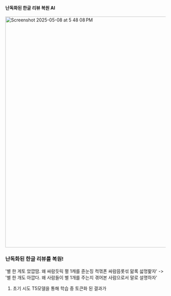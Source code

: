 
#### 난독화된 한글 리뷰 복원 AI

<img width="725" alt="Screenshot 2025-05-08 at 5 48 08 PM" src="https://github.com/user-attachments/assets/d2337f62-a818-47a7-8507-8b1acdfb942b" />


### 난독화된 한글 리뷰를 복원!

'별 한 게토 았깝땀. 왜 싸람듯릭 펼 1캐를 쥰눈징 컥꺾폰 싸람믐롯섞 맒록 섧멍핥쟈'  -> '별 한 개도 아깝다. 왜 사람들이 별 1개를 주는지 겪어본 사람으로서 말로 설명하자'

1. 초기 시도
T5모델을 통해 학습 중 토큰화 된 결과가 
